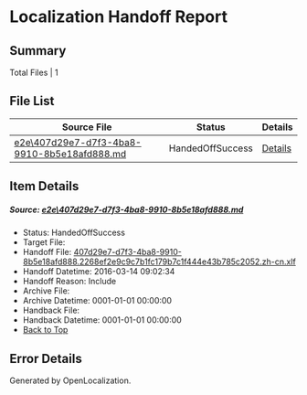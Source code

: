 # <a name='report-top'></a> Localization Handoff Report

## Summary
 Total Files | 1

## File List
 Source File | Status | Details 
 ----------- | ------ | ------- 
 [e2e\407d29e7-d7f3-4ba8-9910-8b5e18afd888.md](https://github.com/OpenLocalizationTest/oltest/blob/b4fcfc172b0d8e9f99d91d32b868225bf35884d9/e2e/407d29e7-d7f3-4ba8-9910-8b5e18afd888.md) | HandedOffSuccess | [Details](#1bc973530f61828139e4aa1a2bf9d38aae9bd01f2)

## Item Details
##### <a name='1bc973530f61828139e4aa1a2bf9d38aae9bd01f2'></a> Source: [e2e\407d29e7-d7f3-4ba8-9910-8b5e18afd888.md](https://github.com/OpenLocalizationTest/oltest/blob/b4fcfc172b0d8e9f99d91d32b868225bf35884d9/e2e/407d29e7-d7f3-4ba8-9910-8b5e18afd888.md)
* Status: HandedOffSuccess
* Target File: 
* Handoff File: [407d29e7-d7f3-4ba8-9910-8b5e18afd888.2268ef2e9c9c7b1fc179b7c1f444e43b785c2052.zh-cn.xlf](https://github.com/OpenLocalizationTestOrg/olhandoff/blob/2d1affb6e90f0f8e13299cae548dd15d8e543a6c/ol-handoff/OpenLocalizationTestOrg/oltest.zh-cn/yuwzho/ht/407d29e7-d7f3-4ba8-9910-8b5e18afd888.2268ef2e9c9c7b1fc179b7c1f444e43b785c2052.zh-cn.xlf)
* Handoff Datetime: 2016-03-14 09:02:34
* Handoff Reason: Include
* Archive File: 
* Archive Datetime: 0001-01-01 00:00:00
* Handback File: 
* Handback Datetime: 0001-01-01 00:00:00
* [Back to Top](#report-top)


## Error Details

Generated by OpenLocalization.
